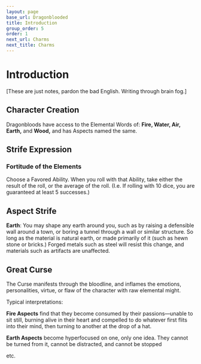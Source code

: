 ```yaml
---
layout: page
base_url: Dragonblooded
title: Introduction
group_order: 5
order: 1
next_url: Charms
next_title: Charms
---
```


Introduction
============

\[These are just notes, pardon the bad English. Writing through brain
fog.\]

Character Creation
------------------

Dragonbloods have access to the Elemental Words of: **Fire, Water, Air,
Earth,** and **Wood,** and has Aspects named the same.

Strife Expression
-----------------

### Fortitude of the Elements

Choose a Favored Ability. When you roll with that Ability, take either
the result of the roll, or the average of the roll. (I.e. If rolling
with 10 dice, you are guaranteed at least 5 successes.)

Aspect Strife
-------------

**Earth**: You may shape any earth around you, such as by raising a
defensible wall around a town, or boring a tunnel through a wall or
similar structure. So long as the material is natural earth, or made
primarily of it (such as hewn stone or bricks.) Forged metals such as
steel will resist this change, and materials such as artifacts are
unaffected.

Great Curse
-----------

The Curse manifests through the bloodline, and inflames the emotions,
personalities, virtue, or flaw of the character with raw elemental
might.

Typical interpretations:

**Fire Aspects** find that they become consumed by their passions—unable
to sit still, burning alive in their heart and compelled to do whatever
first flits into their mind, then turning to another at the drop of a
hat.

**Earth Aspects** become hyperfocused on one, only one idea. They cannot
be turned from it, cannot be distracted, and cannot be stopped

etc.
